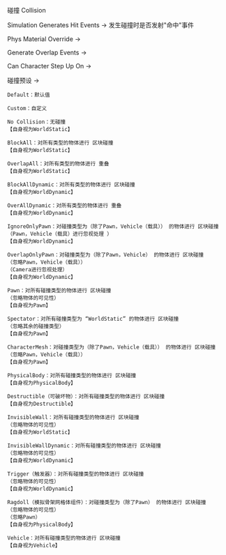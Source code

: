 碰撞 Collision

Simulation Generates Hit Events -> 发生碰撞时是否发射"命中"事件

Phys Material Override ->

Generate Overlap Events ->

Can Character Step Up On ->


碰撞预设 ->

    Default：默认值

    Custom：自定义

    No Collision：无碰撞
    【自身视为WorldStatic】

    BlockAll：对所有类型的物体进行 区块碰撞
    【自身视为WorldStatic】

    OverlapAll：对所有类型的物体进行 重叠
    【自身视为WorldStatic】

    BlockAllDynamic：对所有类型的物体进行 区块碰撞
    【自身视为WorldDynamic】

    OverAllDynamic：对所有类型的物体进行 重叠
    【自身视为WorldDynamic】

    IgnoreOnlyPawn：对碰撞类型为（除了Pawn，Vehicle（载具）） 的物体进行 区块碰撞
    （Pawn，Vehicle（载具）进行忽视处理 ）
    【自身视为WorldDynamic】

    OverlapOnlyPawn：对碰撞类型为（除了Pawn，Vehicle） 的物体进行 区块碰撞
    （忽略Pawn，Vehicle（载具））
    （Camera进行忽视处理）
    【自身视为WorldDynamic】

    Pawn：对所有碰撞类型的物体进行 区块碰撞
    （忽略物体的可见性）
    【自身视为Pawn】

    Spectator：对所有碰撞类型为 “WorldStatic” 的物体进行 区块碰撞
    （忽略其余的碰撞类型）
    【自身视为Pawn】

    CharacterMesh：对碰撞类型为（除了Pawn，Vehicle（载具）） 的物体进行 区块碰撞
    （忽略Pawn，Vehicle（载具））
    【自身视为Pawn】

    PhysicalBody：对所有碰撞类型的物体进行 区块碰撞
    【自身视为PhysicalBody】

    Destructible（可破坏物）：对所有碰撞类型的物体进行 区块碰撞
    【自身视为Destructible】

    InvisibleWall：对所有碰撞类型的物体进行 区块碰撞
    （忽略物体的可见性）
    【自身视为WorldStatic】

    InvisibleWallDynamic：对所有碰撞类型的物体进行 区块碰撞
    （忽略物体的可见性）
    【自身视为WorldDynamic】

    Trigger（触发器）：对所有碰撞类型的物体进行 区块碰撞
    （忽略物体的可见性）
    【自身视为WorldDynamic】

    Ragdoll（模拟骨架网格体组件）：对碰撞类型为（除了Pawn） 的物体进行 区块碰撞
    （忽略物体的可见性）
    （忽略Pawn）
    【自身视为PhysicalBody】

    Vehicle：对所有碰撞类型的物体进行 区块碰撞
    【自身视为Vehicle】


